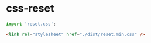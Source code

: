 css-reset
=========

```js
import 'reset.css';
```

```html
<link rel="stylesheet" href="./dist/reset.min.css" />
```